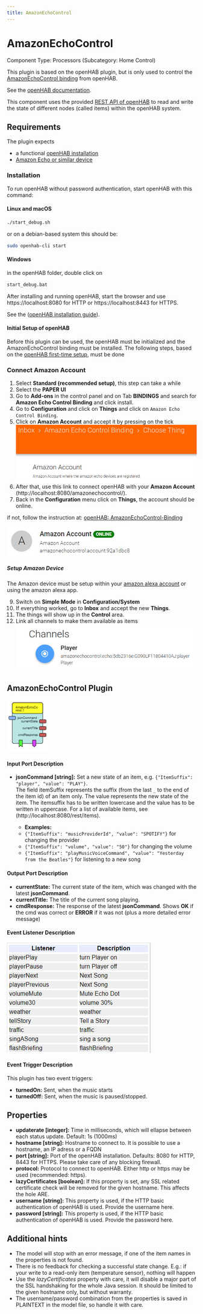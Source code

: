 ```yaml
---
title: AmazonEchoControl
---
```


# AmazonEchoControl

Component Type: Processors (Subcategory: Home Control)

This plugin is based on the openHAB plugin, but is only used to control the [AmazonEchoControl binding][5] from openHAB.

See the [openHAB documentation][1].

This component uses the provided [REST API of openHAB](https://www.openhab.org/docs/configuration/restdocs.html) to read and write the state of different nodes (called items) within the openHAB system.

## Requirements

The plugin expects

* a functional [openHAB installation](https://www.openhab.org/docs/installation/)
* [Amazon Echo or similar device](https://www.amazon.de/b?ie=UTF8&node=14100226031)

### Installation

To run openHAB without password authentication, start openHAB with this command:

#### Linux and macOS  

```sh
./start_debug.sh
```

or on a debian-based system this should be:

```bash
sudo openhab-cli start
```

#### Windows

in the openHAB folder, double click on 

```cmd
start_debug.bat
```

After installing and running openHAB, start the browser and use https://localhost:8080 for HTTP or https://localhost:8443 for HTTPS.

See the ([openHAB installation guide][3]).

#### Initial Setup of openHAB

Before this plugin can be used, the openHAB must be initialized and the AmazonEchoControl binding must be installed. The following steps, based on the [openHAB first-time setup][4], must be done

### Connect Amazon Account

1. Select **Standard (recommended setup)**, this step can take a while
2. Select the **PAPER UI**
3. Go to **Add-ons** in the control panel and on Tab **BINDINGS** and search for **Amazon Echo Control Binding** and click install.
4. Go to **Configuration** and click on **Things** and click on ```Amazon Echo Control Binding```.
6. Click on **Amazon Account** and accept it by pressing on the tick
![Screenshot Amazon Account Thing Creation](./img/amazonechocontrol-addthing-amazonaccount.png)
7. After that, use this link to connect openHAB with your **Amazon Account** (http://localhost:8080/amazonechocontrol/).
8. Back in the **Configuration** menu click on **Things**, the account should be online.

if not, follow the instruction at: [openHAB: AmazonEchoControl-Binding][5]
 
![Screenshot: Amazon Account Online](img/amazonaccount.JPG "Screenshot: Amazon Account Online")

##### Setup Amazon Device

The Amazon device must be setup within your [amazon alexa account](https://alexa.amazon.de) or using the amazon alexa app.

9. Switch on **Simple Mode** in **Configuration/System**
10. If everything worked, go to **Inbox** and accept the new **Things**.
11. The things will show up in the **Control** area.
12. Link all channels to make them available as items
![Screenshot of how to link amazon echo channels](./img/amazonechocontrol-linkchannels.png)

## AmazonEchoControl Plugin

![Screenshot: AmazonEchoControl Plugin](img/amazonechocontrolplugin.PNG "Screenshot: AmazonEchoControl Plugin")

#### Input Port Description

*   **jsonCommand \[string\]:** Set a new state of an item, e.g. ```{"ItemSuffix": "player", "value": "PLAY"}```.  
The field itemSuffix represents the suffix (from the last ```_``` to the end of the item id) of an item only. The value represents the new state of the item. The itemsuffix has to be written lowercase and the value has to be written in uppercase. For a list of available items, see (http://localhost:8080/rest/items).
    
    * **Examples:**
    * ```{"ItemSuffix": "musicProviderId", "value": "SPOTIFY"}``` for changing the provider
    * ```{"ItemSuffix": "volume", "value": "50"}``` for changing the volume
    * ```{"ItemSuffix": "playMusicVoiceCommand", "value": "Yesterday from the Beatles"}``` for listening to a new song


#### Output Port Description

*   **currentState:** The current state of the item, which was changed with the latest **jsonCommand**.
*   **currentTitle:** The title of the current song playing.
*   **cmdResponse:** The response of the latest **jsonCommand**. Shows **OK** if the cmd was correct or **ERROR** if it was not (plus a more detailed error message)


#### Event Listener Description

![Screenshot: List of Eventlistener names and their meaning. The listener names are playerPlay, playerPause, playerNext, playerPrevious, volumeMute, volume30, weather, tellStory, traffic, singASong, flashBriefing](img/amazonechocontrol_eventlistener.PNG "Screenshot: AmazonEchoControl Eventlistener")

#### Event Trigger Description

This plugin has two event triggers:

* **turnedOn:** Sent, when the music starts
* **turnedOff:** Sent, when the music is paused/stopped.

## Properties

*   **updaterate \[integer\]:** Time in milliseconds, which will ellapse between each status update. Default: 1s (1000ms)
*   **hostname \[string\]:** Hostname to connect to. It is possible to use a hostname, an IP adress or a FQDN
*   **port \[string\]:** Port of the openHAB installation. Defaults: 8080 for HTTP, 8443 for HTTPS. Please take care of any blocking firewall.
*   **protocol:** Protocol to connect to openHAB. Either http or https may be used (recommended: https).
*   **lazyCertificates \[boolean\]:** If this property is set, any SSL related certificate check will be removed for the given hostname. This affects the hole ARE.
*   **username \[string\]:** This property is used, if the HTTP basic authentication of openHAB is used. Provide the username here.
*   **password \[string\]:** This property is used, if the HTTP basic authentication of openHAB is used. Provide the password here.

## Additional hints

*   The model will stop with an error message, if one of the item names in the properties is not found.
*   There is no feedback for checking a successful state change. E.g.: if your write to a read-only item (temperature sensor), nothing will happen
*   Use the _lazyCertificates_ property with care, it will disable a major part of the SSL handshaking for the whole Java session. It should be limited to the given hostname only, but without warranty.
*   The username/password combination from the properties is saved in PLAINTEXT in the model file, so handle it with care.

[1]: https://www.openhab.org/docs/
[2]: https://github.com/openhab/openhab/wiki
[3]: https://www.openhab.org/docs/installation/
[4]: https://www.openhab.org/docs/tutorial/1sttimesetup.html
[5]: https://www.openhab.org/addons/bindings/amazonechocontrol/